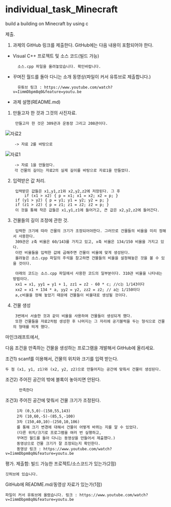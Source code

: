 # individual_task_Minecraft
build a building on Minecraft by using c



제출.

1) 과제의 GitHub 링크를 제출한다. GitHub에는 다음 내용이 포함되어야 한다.


- Visual C++ 프로젝트 및 소스 코드(빌드 가능)
        
        소스.cpp 파일을 올려놓았습니다. 확인바랍니다.

- 꾸며진 월드를 돌아 다니는 소개 동영상(파일이 커서 유튜브로 제출합니다.)
        
        유튜브 링크 : https://www.youtube.com/watch?v=IimmDbpm8q0&feature=youtu.be

- 과제 설명(README.md)
1. 만들고자 한 것과 그것의 사진자료.
        
        만들고자 한 것은 309관과 운동장 그리고 208관이다.
![자료2](https://user-images.githubusercontent.com/46434398/57189140-9aad8380-6f45-11e9-8a1b-0a5063c306f5.png)

        -> 자료 2를 바탕으로
![자료1](https://user-images.githubusercontent.com/46434398/57189139-9a14ed00-6f45-11e9-8c14-247ffc033018.png)

        -> 자료 1을 만들었다.
        각 건물의 길이는 자료2의 실제 길이를 바탕으로 자료1을 만들었다.
        
2. 입력받은 값 처리.
        
        입력받은 값들은 x1,y1,z1와 x2,y2,z2에 저장된다. 그 후
        	if (x1 > x2) { p = x1; x1 = x2; x2 = p; }
		if (y1 > y2) { p = y1; y1 = y2; y2 = p; }
		if (z1 > z2) { p = z1; z1 = z2; z2 = p; }
        이 것을 통해 작은 값들은 x1,y1,z1에 들어가고, 큰 값은 x2,y2,z2에 들어간다.
         
3. 건물들의 길이 조정에 관한 것.

        입력한 크기에 따라 건물의 크기가 조정되어야한다. 그러므로 건물들의 비율을 미리 정해서 사용한다.
        309관은 z축 비율은 60/143를 가지고 있고, x축 비율은 134/150 비율을 가지고 있다. 
        이런 비율들을 입력한 값에 곱해주면 건물이 비율에 맞게 생성된다.  
        올려놓은 소스.cpp 파일의 주석을 참고하면 건물들의 비율을 설정해놓은 것을 볼 수 있을 것이다.
        
        아래의 코드는 소스.cpp 파일에서 사용한 코드의 일부분이다. 310관 비율을 나타내는 방법이다.
		xx1 = x1, yy1 = y1 + 1, zz1 = z2 - 60 * c; //c는 1/143이다
		xx2 = x1 + 134 * a, yy2 = y2, zz2 = z2; // a는 1/150이다
        a,c비율을 정해 놓았기 때문에 건물들이 비율대로 생성될 것이다.
        
4. 건물 생성
        
        3번에서 서술한 것과 같이 비율을 사용하여 건물들이 생성되게 했다.
        또한 건물들을 자료2처럼 생성한 후 나머지는 그 자리에 공기블럭을 두는 형식으로 건물의 형태를 띄게 했다.

      





마인크래프트에서,

다음 조건을 만족하는 건물을 생성하는 프로그램을 개발해서 GitHub에 올리세요.

조건1) scanf를 이용해서, 건물의 위치와 크기를 입력 받는다.

	두 점 (x1, y1, z1)와 (x2, y2, z2)으로 만들어지는 공간에 맞춰서 건물이 생성된다.

조건2) 주어진 공간의 밖에 블록이 놓아지면 안된다.

          만족한다

조건3) 주어진 공간에 맞춰서 건물 크기가 조정된다.

         1차 (0,5,0)-(150,55,143)
         2차 (10,60,-5)-(85,5,-100)
         3차 (150,40,10)-(250,10,106)
         를 통해 크기 변경에 대해서 건물이 어떻게 바뀌는 지를 알 수 있었다.
         (다른 위치/크기로 프로그램을 여러 번 실행하고,
         꾸며진 월드를 돌아 다니는 동영상을 만들어서 제출했다.)
         동영상으로 건물 크기가 잘 조정되는지 확인한다.
         동영상 링크 : https://www.youtube.com/watch?v=IimmDbpm8q0&feature=youtu.be

평가.
제출함: 빌드 가능한 프로젝트/소스코드가 있는가(2점) 

	깃허브에 있습니다.
	
GitHub에 README.md/동영상 자료가 있는가(1점)

	파일이 커서 유튜브에 올렸습니다. 링크 : https://www.youtube.com/watch?v=IimmDbpm8q0&feature=youtu.be

